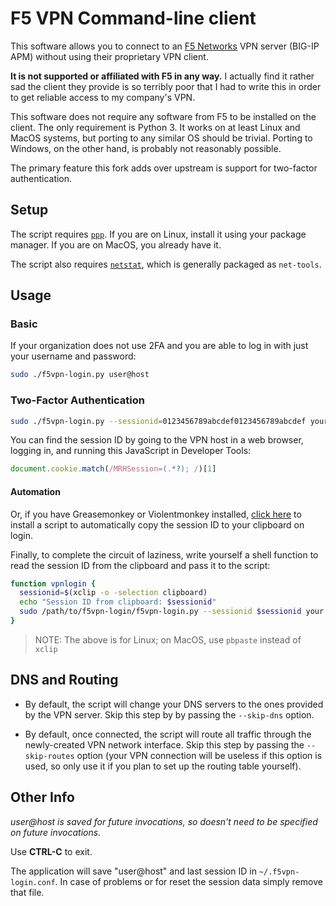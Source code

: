# F5 VPN Command-line client

This software allows you to connect to an [F5 Networks](https://f5.com/) VPN server (BIG-IP APM) without using their proprietary VPN client.

**It is not supported or affiliated with F5 in any way.** I actually find it rather sad the client they provide is so terribly poor that I had to write this in order to get reliable access to my company's VPN.

This software does not require any software from F5 to be installed on the client. The only requirement is Python 3. It works on at least Linux and MacOS systems, but porting to any similar OS should be trivial. Porting to Windows, on the other hand, is probably not reasonably possible.

The primary feature this fork adds over upstream is support for two-factor authentication.

## Setup

The script requires [`ppp`](https://www.samba.org/ppp/). If you are on Linux, install it using your package manager. If you are on MacOS, you already have it.

The script also requires [`netstat`](http://man7.org/linux/man-pages/man8/netstat.8.html), which is generally packaged as ```net-tools```.

## Usage

### Basic
If your organization does not use 2FA and you are able to log in with just your username and password:

```bash
sudo ./f5vpn-login.py user@host
```

### Two-Factor Authentication

```bash
sudo ./f5vpn-login.py --sessionid=0123456789abcdef0123456789abcdef your.fully.qualified.hostname
```

You can find the session ID by going to the VPN host in a web browser, logging in, and running this JavaScript in Developer Tools:

```javascript
document.cookie.match(/MRHSession=(.*?); /)[1]
```
#### Automation
Or, if you have Greasemonkey or Violentmonkey installed, [click here](session-id-grabber.user.js) to install a script to automatically copy the session ID to your clipboard on login.

Finally, to complete the circuit of laziness, write yourself a shell function to read the session ID from the clipboard and pass it to the script:
```bash
function vpnlogin {
  sessionid=$(xclip -o -selection clipboard)
  echo "Session ID from clipboard: $sessionid"
  sudo /path/to/f5vpn-login/f5vpn-login.py --sessionid $sessionid your.fully.qualified.hostname
}
```

>NOTE: The above is for Linux; on MacOS, use `pbpaste` instead of `xclip`

## DNS and Routing

- By default, the script will change your DNS servers to the ones provided by the VPN server. Skip this step by by passing the `--skip-dns` option.

- By default, once connected, the script will route all traffic through the newly-created VPN network interface. Skip this step by passing the `--skip-routes` option (your VPN connection will be useless if this option is used, so only use it if you plan to set up the routing table yourself).

## Other Info

*user@host is saved for future invocations, so doesn't need to be
specified on future invocations.*

Use **CTRL-C** to exit.

The application will save "user@host" and last session ID in ``~/.f5vpn-login.conf``. In case of problems or for reset the session data simply remove that file.
